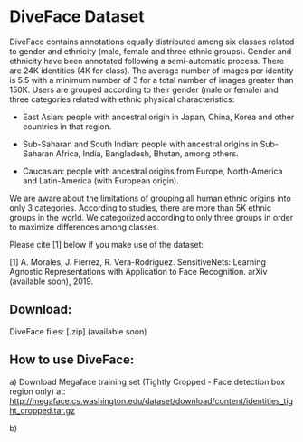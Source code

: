 # DiveFace Dataset
DiveFace contains annotations equally distributed among six classes related to gender and ethnicity (male, female and three ethnic groups). Gender and ethnicity have been annotated following a semi-automatic process. There are 24K identities (4K for class). The average number of images per identity is 5.5 with a minimum number of 3 for a total number of images greater than 150K. Users are grouped according to their gender (male or female) and three categories related with ethnic physical characteristics:

   - East Asian: people with ancestral origin in Japan, China, Korea and other countries in that region.

   - Sub-Saharan and South Indian: people with ancestral origins in Sub-Saharan Africa, India, Bangladesh, Bhutan, among others. 

   - Caucasian: people with ancestral origins from Europe, North-America and Latin-America (with European origin).

We are aware about the limitations of grouping all human ethnic origins into only 3 categories. According to studies, there are more than 5K ethnic groups in the world. We categorized according to only three groups in order to maximize differences among classes.  

Please cite [1] below if you make use of the dataset:

[1] A. Morales, J. Fierrez, R. Vera-Rodriguez. SensitiveNets: Learning Agnostic Representations with Application to Face Recognition. arXiv (available soon), 2019.

## Download:

DiveFace files: [.zip] (available soon)

## How to use DiveFace:

a) Download Megaface training set (Tightly Cropped - Face detection box region only) at: http://megaface.cs.washington.edu/dataset/download/content/identities_tight_cropped.tar.gz

b) 

